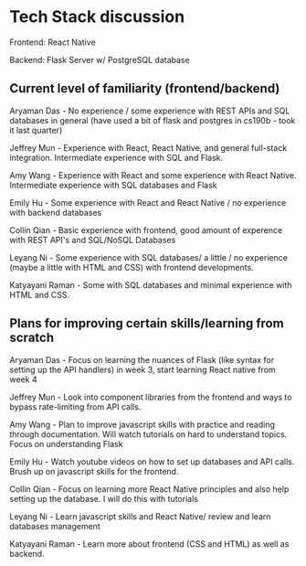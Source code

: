 # Tech Stack discussion

Frontend: React Native

Backend: Flask Server w/ PostgreSQL database

## Current level of familiarity (frontend/backend)

Aryaman Das - No experience / some experience with REST APIs and SQL databases in general (have used a bit of flask and postgres in cs190b - took it last quarter)

Jeffrey Mun - Experience with React, React Native, and general full-stack integration. Intermediate experience with SQL and Flask.

Amy Wang - Experience with React and some experience with React Native. Intermediate experience with SQL databases and Flask

Emily Hu - Some experience with React and React Native / no experience with backend databases

Collin Qian - Basic experience with frontend, good amount of experence with REST API's and SQL/NoSQL Databases

Leyang Ni - Some experience with SQL databases/ a little / no experience (maybe a little with HTML and CSS) with frontend developments. 

Katyayani Raman - Some with SQL databases and minimal experience with HTML and CSS. 

## Plans for improving certain skills/learning from scratch

Aryaman Das - Focus on learning the nuances of Flask (like syntax for setting up the API handlers) in week 3, start learning React native from week 4

Jeffrey Mun - Look into component libraries from the frontend and ways to bypass rate-limiting from API calls.

Amy Wang - Plan to improve javascript skills with practice and reading through documentation. Will watch tutorials on hard to understand topics. Focus on understanding Flask

Emily Hu - Watch youtube videos on how to set up databases and API calls. Brush up on javascript skills for the frontend.

Collin Qian - Focus on learning more React Native principles and also help setting up the database. I will do this with tutorials

Leyang Ni - Learn javascript skills and React Native/ review and learn databases management

Katyayani Raman - Learn more about frontend (CSS and HTML) as well as backend.

